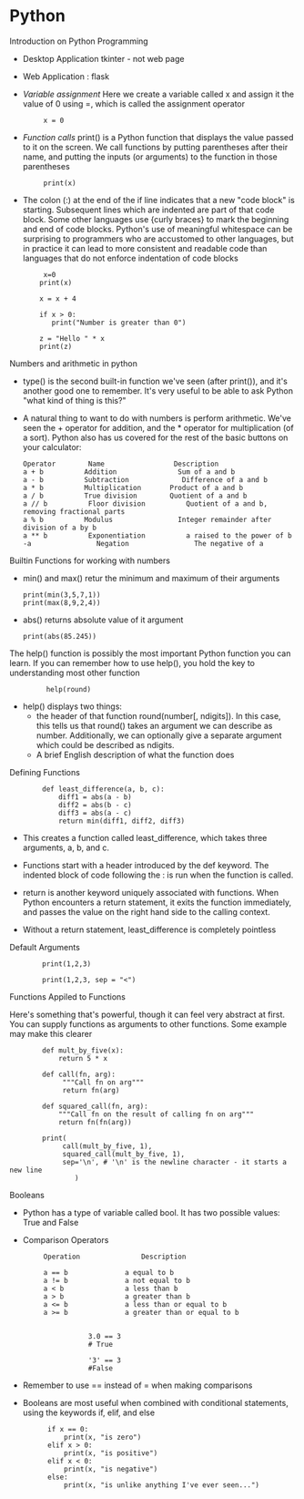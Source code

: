 # Python
Introduction on Python Programming

* Desktop Application tkinter - not web page
* Web Application : flask


 * _Variable assignment_ Here we create a variable called x and assign it the value of 0 using =, which is called the assignment operator
            
            x = 0
 *  _Function calls_ print() is a Python function that displays the value passed to it on the screen. We call functions by putting parentheses after their name, and putting the inputs (or arguments) to the function in those parentheses
   
             print(x)
*   The colon (:) at the end of the if line indicates that a new "code block" is starting. Subsequent lines which are indented are part of that code block. Some other languages use {curly braces} to mark the beginning and end of code blocks. Python's use of meaningful whitespace can be surprising to programmers who are accustomed to other languages, but in practice it can lead to more consistent and readable code than languages that do not enforce indentation of code blocks
   
             x=0
            print(x)

            x = x + 4

            if x > 0:
               print("Number is greater than 0")
    
            z = "Hello " * x
            print(z)  
                
Numbers and arithmetic in python

* type() is the second built-in function we've seen (after print()), and it's another good one to remember. It's very useful to be able to ask Python "what kind of thing is this?"

* A natural thing to want to do with numbers is perform arithmetic. We've seen the + operator for addition, and the * operator for multiplication (of a sort). Python also has us covered for the rest of the basic buttons on your calculator:

      Operator	      Name	               Description
      a + b	         Addition	            Sum of a and b
      a - b	         Subtraction	         Difference of a and b
      a * b	         Multiplication	      Product of a and b
      a / b	         True division	      Quotient of a and b
      a // b	      Floor division	      Quotient of a and b, removing fractional parts
      a % b	         Modulus	            Integer remainder after division of a by b
      a ** b	      Exponentiation	      a raised to the power of b
      -a	            Negation	            The negative of a

Builtin Functions for working with numbers

* min() and max() retur the minimum and maximum of their arguments

      print(min(3,5,7,1))
      print(max(8,9,2,4))
      
* abs() returns absolute value of it argument 

      print(abs(85.245))

The help() function is possibly the most important Python function you can learn. If you can remember how to use help(), you hold the key to understanding most other function

             help(round)
* help() displays two things:
   - the header of that function round(number[, ndigits]). In this case, this tells us that round() takes an argument we can describe as number. Additionally, we can optionally      give a separate argument which could be described as ndigits.
   - A brief English description of what the function does
   
Defining Functions
 
            def least_difference(a, b, c):
                diff1 = abs(a - b)
                diff2 = abs(b - c)
                diff3 = abs(a - c)
                return min(diff1, diff2, diff3)   
                
 * This creates a function called least_difference, which takes three arguments, a, b, and c.

 * Functions start with a header introduced by the def keyword. The indented block of code following the : is run when the function is called.

 * return is another keyword uniquely associated with functions. When Python encounters a return statement, it exits the function immediately, and passes the value on the right hand side to the calling context.

 * Without a return statement, least_difference is completely pointless
 
 Default Arguments 
 
            print(1,2,3)
            
            print(1,2,3, sep = "<")

Functions Appiled to Functions

Here's something that's powerful, though it can feel very abstract at first. You can supply functions as arguments to other functions. Some example may make this clearer

            def mult_by_five(x):
                return 5 * x

            def call(fn, arg):
                 """Call fn on arg"""
                 return fn(arg)

            def squared_call(fn, arg):
                """Call fn on the result of calling fn on arg"""
                return fn(fn(arg))

            print(
                 call(mult_by_five, 1),
                 squared_call(mult_by_five, 1), 
                 sep='\n', # '\n' is the newline character - it starts a new line
                    )

Booleans
* Python has a type of variable called bool. It has two possible values: True and False
 * Comparison Operators
 
            Operation	            Description		

            a == b	            a equal to b		
            a != b	            a not equal to b
            a < b	            a less than b		
            a > b	            a greater than b
            a <= b	            a less than or equal to b		
            a >= b	            a greater than or equal to b


                       3.0 == 3 
                       # True
                       
                       '3' == 3
                       #False
                       
* Remember to use == instead of = when making comparisons
* Booleans are most useful when combined with conditional statements, using the keywords if, elif, and else

            if x == 0:
                print(x, "is zero")
            elif x > 0:
                print(x, "is positive")
            elif x < 0:
                print(x, "is negative")
            else:
                print(x, "is unlike anything I've ever seen...")

                        


